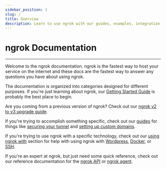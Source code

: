 ```yaml
---
sidebar_position: 1
slug: /
title: Overview
description: Learn to use ngrok with our guides, examples, integration guides, and API references
---
```


# ngrok Documentation
-------------------

Welcome to the ngrok documentation. ngrok is the fastest way to host your service on the internet and these docs are the fastest way to answer any questions you have about using ngrok.

The documentation is organized into categories designed for different purposes. If you're just learning about ngrok, our [Getting Started Guide](/guides/getting-started) is probably the best place to begin.

Are you coming from a previous version of ngrok? Check out our [ngrok v2 to v3 upgrade guide](/guides/upgrade-v2-v3).

If you're trying to accomplish something specific, check out our [guides](/guides) for things like [securing your tunnel](/guides/securing-your-tunnels) and [setting up custom domains](/guides/how-to-set-up-a-custom-domain).

If you're trying to use ngrok with a specific technology, check out our [using ngrok with](/using-ngrok-with) section for help with using ngrok with [Wordpress](/using-ngrok-with#wordpress), [Docker](/using-ngrok-with#docker), or [SSH](/using-ngrok-with#ssh).

If you're an expert at ngrok, but just need some quick reference, check out our reference documentation for the [ngrok API](/api) or [ngrok agent](/ngrok-agent).
